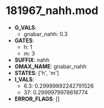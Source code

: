 # 181967_nahh.mod

- **G_VALS**:
  - gnabar_nahh: 0.3
- **GATES**:
  - h: 1
  - m: 3
- **SUFFIX**: nahh
- **GMAX_NAME**: gnabar_nahh
- **STATES**: ['h', 'm']
- **I_VALS**:
  - 6.3: 0.29999892242791526
  - 37: 0.2999979978616774
- **ERROR_FLAGS**: []
